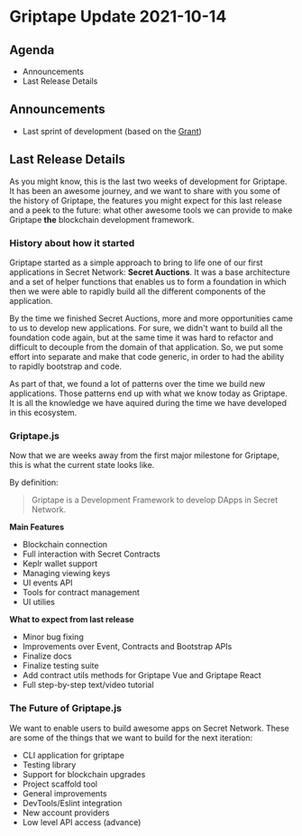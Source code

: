 # Griptape Update 2021-10-14

## Agenda

- Announcements
- Last Release Details

## Announcements

- Last sprint of development (based on the [Grant](https://github.com/SecretFoundation/Grants/issues/19))

## Last Release Details

As you might know, this is the last two weeks of development for Griptape. It has been an awesome journey,
and we want to share with you some of the history of Griptape, the features you might expect for this last
release and a peek to the future: what other awesome tools we can provide to make Griptape **the**
blockchain development framework.

### History about how it started

Griptape started as a simple approach to bring to life one of our first applications in Secret Network: **Secret Auctions**.
It was a base architecture and a set of helper functions that enables us to form a foundation in which then we were
able to rapidly build all the different components of the application.

By the time we finished Secret Auctions, more and more opportunities came to us to develop new applications. For sure,
we didn't want to build all the foundation code again, but at the same time it was hard to refactor and difficult to
decouple from the domain of that application. So, we put some effort into separate and make that code generic, in order
to had the ability to rapidly bootstrap and code.

As part of that, we found a lot of patterns over the time we build new applications. Those patterns end up with
what we know today as Griptape. It is all the knowledge we have aquired during the time we have developed in this
ecosystem.

### Griptape.js

Now that we are weeks away from the first major milestone for Griptape, this is what the current state looks like.

By definition:

> Griptape is a Development Framework to develop DApps in Secret Network.

**Main Features**

- Blockchain connection
- Full interaction with Secret Contracts
- Keplr wallet support
- Managing viewing keys
- UI events API
- Tools for contract management
- UI utilies

**What to expect from last release**

- Minor bug fixing
- Improvements over Event, Contracts and Bootstrap APIs
- Finalize docs
- Finalize testing suite
- Add contract utils methods for Griptape Vue and Griptape React
- Full step-by-step text/video tutorial

### The Future of Griptape.js

We want to enable users to build awesome apps on Secret Network. These are some of the things
that we want to build for the next iteration:

- CLI application for griptape
- Testing library
- Support for blockchain upgrades
- Project scaffold tool
- General improvements
- DevTools/Eslint integration
- New account providers
- Low level API access (advance)
